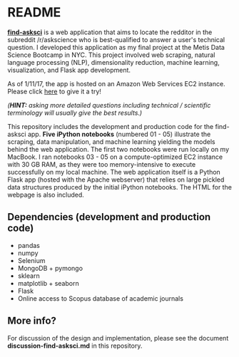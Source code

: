 # README


**[find-asksci](http://34.196.238.24)** is a web application that aims to locate the redditor in the subreddit /r/askscience who is best-qualified to answer a user's technical question.  I developed this application as my final project at the Metis Data Science Bootcamp in NYC.  This project involved web scraping, natural language processing (NLP), dimensionality reduction, machine learning, visualization, and Flask app development.

As of 1/11/17, the app is hosted on an Amazon Web Services EC2 instance.  Please click [here](http://34.196.238.24) to give it a try!   

_(**HINT:** asking more detailed questions including technical / scientific terminology will usually give the best results.)_

This repository includes the development and production code for the find-asksci app. **Five iPython notebooks** (numbered 01 - 05) illustrate the scraping, data manipulation, and machine learning yielding the models behind the web application.  The first two notebooks were run locally on my MacBook.  I ran notebooks 03 - 05 on a compute-optimized EC2 instance with 30 GB RAM, as they were too memory-intensive to execute successfully  on my local machine.  The web application itself is a Python Flask app (hosted with the Apache webserver) that relies on large pickled data structures produced by the initial iPython notebooks.  The HTML for the webpage is also included.  


## Dependencies (development and production code)

* pandas
* numpy
* Selenium
* MongoDB + pymongo
* sklearn
* matplotlib + seaborn
* Flask  
* Online access to Scopus database of academic journals

## More info?
For discussion of the design and implementation, please see the document **discussion-find-asksci.md** in this repository.